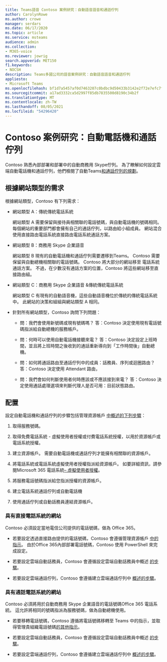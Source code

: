 ```yaml
---
title: Teams語音 Contoso 案例研究：自動語音語音和通話佇列
author: CarolynRowe
ms.author: crowe
manager: serdars
ms.date: 06/17/2020
ms.topic: article
ms.service: msteams
audience: admin
ms.collection:
- M365-voice
ms.reviewer: jowrig
search.appverid: MET150
f1.keywords:
- NOCSH
description: Teams多國公司的語音案例研究：自動語音語音和通話佇列
appliesto:
- Microsoft Teams
ms.openlocfilehash: bf1d7a5457af0d7463207c0bdbc9d50433b3142e2f72e7efc7f8c89ade82bc93
ms.sourcegitcommit: a17ad3332ca5d2997f85db7835500d8190c34b2f
ms.translationtype: MT
ms.contentlocale: zh-TW
ms.lasthandoff: 08/05/2021
ms.locfileid: "54296420"
---
```

# <a name="contoso-case-study-auto-attendants-and-call-queues"></a>Contoso 案例研究：自動電話機和通話佇列

Contoso 熟悉內部部署和部署中的自動商務用 Skype佇列。 為了瞭解如何設定雲端自動電話機和通話佇列，他們檢閱了自動Teams[和通話佇列的規劃](plan-auto-attendant-call-queue.md)。

## <a name="requirements-depending-on-site-type"></a>根據網站類型的需求

根據網站類型，Contoso 有下列需求：

- 網站類型 A：傳統傳統電話系統 

  網站類型 A 需要保留與接待員相關聯的電話號碼，與自動電話機的號碼相同。 每個網站的重要部門都會擁有自己的通話佇列，以路由給小組成員。 網站混合使用直接路由電話系統直接路由電話系統通話方案。  

- 網站類型 B：商務用 Skype 企業語音 

  網站類型 B 現有的自動電話機和通話佇列需要遷移到Teams。 Contoso 需要保留與自動總機相關聯的電話號碼。 Contoso 將大部分的網站移至 電話系統通話方案。 不過，在少數沒有通話方案的位置，Contoso 將這些網站移至直接路由組。  

- 網站類型 C：商務用 Skype 企業語音 &傳統傳統電話系統 

  網站類型 C 有現有的自動語音機，這些自動語音機位於傳統的傳統電話系統中。 此網站的決策和組組與網站類型 A 相同。   

- 針對所有網站類型，Contoso 詢問下列問題：

  - 問：我們會使用新號碼或現有號碼嗎？ 
    答：Contoso 決定使用現有電話號碼指派給自動總機的服務帳戶。 

  - 問：何時可以使用自動電話機接聽來電？ 
    答：Contoso 決定設定上班時間，並且將上班時間之後收到的通話重新導向到「工作時間後」自動總機。  

  - 問：如何將通話路由至通話佇列中的成員：話務員、序列或迴圈路由？ 
    答：Contoso 決定使用 Attendant 路由， 

  - 問：我們會如何判斷使用者何時應該或不應該接到來電？ 
    答：Contoso 決定使用通話處理選項來判斷代理人是否可用：目前狀態路由。 


## <a name="configuration"></a>配置

設定自動電話機和通話佇列的步驟包括管理資源帳戶 [中概述的下列步驟](manage-resource-accounts.md)： 

1. 取得服務號碼。 

2. 取得免費電話系統 - 虛擬使用者授權或付費電話系統授權，以用於資源帳戶或電話系統授權。

3. 建立資源帳戶。 需要自動電話機或通話佇列才能擁有相關聯的資源帳戶。 

4. 將電話系統或電話系統虛擬使用者授權指派給資源帳戶。 如要詳細資訊，請參閱Microsoft 365 電話系統[– 虛擬使用者授權](./teams-add-on-licensing/virtual-user.md)。

5. 將服務電話號碼指派給您指派授權的資源帳戶。 

6. 建立電話系統通話佇列或自動電話機 

7. 使用通話佇列或自動話務員連結資源帳戶。 


### <a name="sites-with-phone-system-with-direct-routing"></a>具有直接電話系統的網站 

Contoso 必須設定當地電信公司提供的電話號碼，做為 Office 365。 

- 若要設定透過直接路由提供的電話號碼，Contoso 會遵循管理資源帳戶 [中的指示](manage-resource-accounts.md)。 由於Office 365內部部署電話號碼，Contoso 使用 PowerShell 來完成設定。   

- 若要設定雲端自動話務員，Contoso 會遵循設定雲端自動話務員中概述 [的步驟](create-a-phone-system-auto-attendant.md)。 

- 若要設定雲端通話佇列，Contoso 會遵循建立雲端通話佇列中 [概述的步驟](create-a-phone-system-call-queue.md)。  


### <a name="sites-with-phone-system-with-calling-plan"></a>具有通話電話系統的網站

Contoso 必須將用於自動商務用 Skype 企業語音的電話號碼Office 365 電話系統。 這允許將相同的號碼指派為服務號碼，做為自動總機使用。 

- 若要移轉電話號碼，Contoso 遵循將電話號碼移[](./phone-number-calling-plans/transfer-phone-numbers-to-teams.md)轉至 Teams 中的指示，並取得管理貴組織電話號碼[的其他指示](./manage-phone-numbers-for-your-organization/manage-phone-numbers-for-your-organization.md)。

- 若要設定雲端自動話務員，Contoso 會遵循設定雲端自動話務員中概述 [的步驟](create-a-phone-system-auto-attendant.md)。

-  若要設定雲端通話佇列，Contoso 會遵循建立雲端通話佇列中 [概述的步驟](create-a-phone-system-call-queue.md)。  

